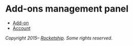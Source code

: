 # Add-ons management panel

* [Add-on](ADD-ON.md)
* [Account](ACCOUNT.md)

_Copyright 2015– [Rocketship](https://rocketshipapps.com/). Some rights reserved._
